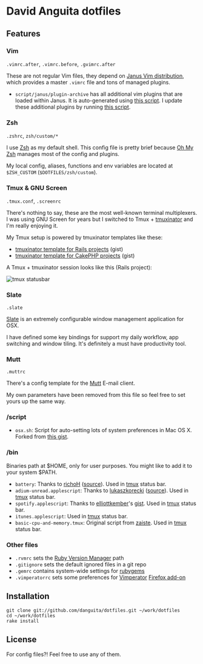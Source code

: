 # David Anguita dotfiles

## Features

### Vim

`.vimrc.after`, `.vimrc.before`, `.gvimrc.after`

These are not regular Vim files, they depend on [Janus Vim
distribution](https://github.com/carlhuda/janus), which provides a master `.vimrc` file and tons of managed plugins.

* `script/janus/plugin-archive` has all additional vim plugins that are loaded within Janus.
It is auto-generated using [this script](https://github.com/danguita/dotfiles/blob/master/script/janus/update-plugin-archive.sh).
I update these additional plugins by running [this script](https://github.com/danguita/dotfiles/blob/master/script/janus/update-plugins.sh).

### Zsh

`.zshrc`, `zsh/custom/*`

I use [Zsh](http://www.zsh.org/) as my default shell. This config file is pretty brief because [Oh My Zsh](https://github.com/robbyrussell/oh-my-zsh) manages most of the config and plugins.

My local config, aliases, functions and env variables are located at `$ZSH_CUSTOM` (`$DOTFILES/zsh/custom`).

### Tmux & GNU Screen

`.tmux.conf`, `.screenrc`

There's nothing to say, these are the most well-known terminal multiplexers. I was using GNU Screen for years but I switched to Tmux + [tmuxinator](https://github.com/aziz/tmuxinator) and I'm really enjoying it.

My Tmux setup is powered by tmuxinator templates like these:
* [tmuxinator template for Rails projects](https://gist.github.com/3023433) (gist)
* [tmuxinator template for CakePHP projects](https://gist.github.com/3033284) (gist)

A Tmux + tmuxinator session looks like this (Rails project):

![tmux
statusbar](https://raw.github.com/danguita/dotfiles/master/screenshots/tmux-statusbar.jpg)

### Slate

`.slate`

[Slate](https://github.com/jigish/slate) is an extremely configurable window management application for OSX.

I have defined some key bindings for support my daily workflow, app switching and window tiling. It's definitely a must have productivity tool.

### Mutt

`.muttrc`

There's a config template for the [Mutt](http://www.mutt.org/) E-mail client.

My own parameters have been removed from this file so feel free to set yours up the same way.

### /script

* `osx.sh`: Script for auto-setting lots of system preferences in Mac OS X. Forked from [this gist](https://gist.github.com/2260182). 

### /bin

Binaries path at $HOME, only for user purposes. You might like to add it to your system $PATH.

* `battery`: Thanks to [richoH](https://github.com/richoH) ([source](https://github.com/richoH/dotfiles/blob/master/bin/battery)). Used in [tmux](https://github.com/danguita/dotfiles/blob/master/tmux.conf) status bar.
* `adium-unread.applescript`: Thanks to [lukaszkorecki](https://github.com/lukaszkorecki) ([source](https://github.com/lukaszkorecki/DotFiles/blob/master/bins/Adium.scpt)). Used in [tmux](https://github.com/danguita/dotfiles/blob/master/tmux.conf) status bar.
* `spotify.applescript`: Thanks to [elliottkember](https://github.com/elliottkember)'s [gist](https://gist.github.com/1884925). Used in [tmux](https://github.com/danguita/dotfiles/blob/master/tmux.conf) status bar.
* `itunes.applescript`: Used in [tmux](https://github.com/danguita/dotfiles/blob/master/tmux.conf) status bar.
* `basic-cpu-and-memory.tmux`: Original script from [zaiste](https://github.com/zaiste/tmuxified/blob/master/scripts/basic-cpu-and-memory.tmux). Used in [tmux](https://github.com/danguita/dotfiles/blob/master/tmux.conf) status bar.

### Other files

* `.rvmrc` sets the [Ruby Version Manager](http://beginrescueend.com/) path
* `.gitignore` sets the default ignored files in a git repo
* `.gemrc` contains system-wide settings for [rubygems](http://rubygems.org/)
* `.vimperatorrc` sets some preferences for [Vimperator](http://www.vimperator.org/vimperator) [Firefox add-on](https://addons.mozilla.org/en-US/firefox/addon/vimperator/)

## Installation

    git clone git://github.com/danguita/dotfiles.git ~/work/dotfiles
    cd ~/work/dotfiles
    rake install

## License

For config files?! Feel free to use any of them.
